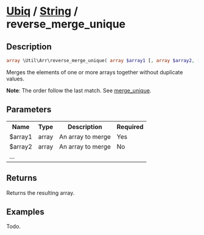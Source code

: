 [Ubiq](../index.md) / [String](../index.md#array) / reverse_merge_unique
======


Description
-------- 

```php
array \Util\Arr\reverse_merge_unique( array $array1 [, array $array2, [ … ] ] );
```

Merges the elements of one or more arrays together without duplicate values. <br>

**Note**: The order follow the last match. See [merge_unique](./merge_unique.md).



Parameters
--------

<table>
	<tr>
		<th>Name</th>
		<th>Type</th>
		<th>Description</th>
		<th>Required</th>
	</tr>
	<tr>
		<td>$array1</td>
		<td>array</td>
		<td>An array to merge</td>
		<td>Yes</td>
	</tr>
	<tr>
		<td>$array2</td>
		<td>array</td>
		<td>An array to merge</td>
		<td>No</td>
	</tr>
	<tr>
		<td colspan="4">…</td>
	</tr>
</table>



Returns
--------

Returns the resulting array. 


Examples
--------

Todo.